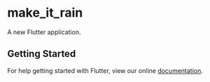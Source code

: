 # make_it_rain

A new Flutter application.

## Getting Started

For help getting started with Flutter, view our online
[documentation](https://flutter.io/).

